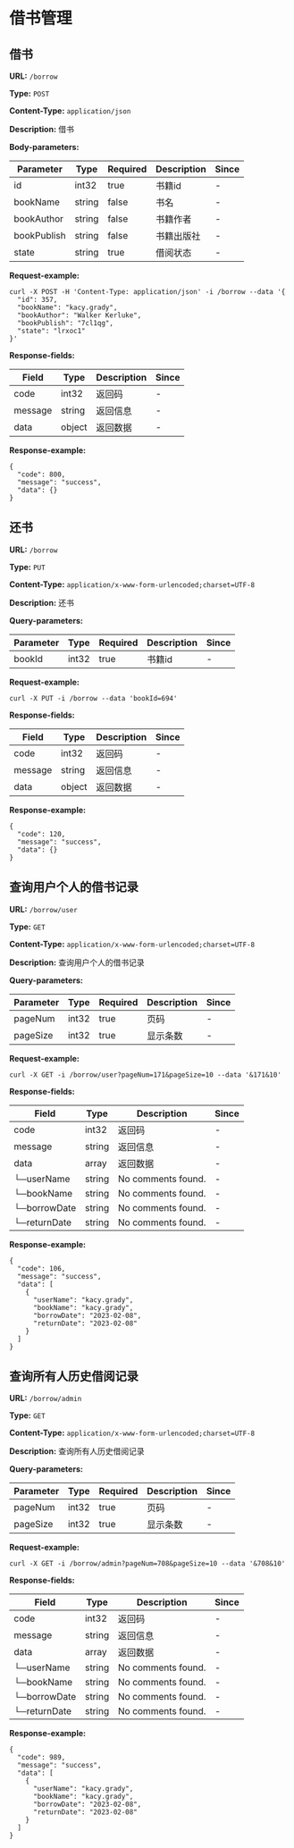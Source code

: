 
# 借书管理
## 借书

**URL:** `/borrow`

**Type:** `POST`


**Content-Type:** `application/json`

**Description:** 借书




**Body-parameters:**

| Parameter | Type | Required | Description | Since |
|-----------|------|----------|-------------|-------|
|id|int32|true|书籍id|-|
|bookName|string|false|书名|-|
|bookAuthor|string|false|书籍作者|-|
|bookPublish|string|false|书籍出版社|-|
|state|string|true|借阅状态|-|

**Request-example:**
```
curl -X POST -H 'Content-Type: application/json' -i /borrow --data '{
  "id": 357,
  "bookName": "kacy.grady",
  "bookAuthor": "Walker Kerluke",
  "bookPublish": "7cl1qg",
  "state": "lrxoc1"
}'
```

**Response-fields:**

| Field | Type | Description | Since |
|-------|------|-------------|-------|
|code|int32|返回码|-|
|message|string|返回信息|-|
|data|object|返回数据|-|

**Response-example:**
```
{
  "code": 800,
  "message": "success",
  "data": {}
}
```

## 还书

**URL:** `/borrow`

**Type:** `PUT`


**Content-Type:** `application/x-www-form-urlencoded;charset=UTF-8`

**Description:** 还书



**Query-parameters:**

| Parameter | Type | Required | Description | Since |
|-----------|------|----------|-------------|-------|
|bookId|int32|true|书籍id|-|


**Request-example:**
```
curl -X PUT -i /borrow --data 'bookId=694'
```

**Response-fields:**

| Field | Type | Description | Since |
|-------|------|-------------|-------|
|code|int32|返回码|-|
|message|string|返回信息|-|
|data|object|返回数据|-|

**Response-example:**
```
{
  "code": 120,
  "message": "success",
  "data": {}
}
```

## 查询用户个人的借书记录

**URL:** `/borrow/user`

**Type:** `GET`


**Content-Type:** `application/x-www-form-urlencoded;charset=UTF-8`

**Description:** 查询用户个人的借书记录



**Query-parameters:**

| Parameter | Type | Required | Description | Since |
|-----------|------|----------|-------------|-------|
|pageNum|int32|true| 页码|-|
|pageSize|int32|true|显示条数|-|


**Request-example:**
```
curl -X GET -i /borrow/user?pageNum=171&pageSize=10 --data '&171&10'
```

**Response-fields:**

| Field | Type | Description | Since |
|-------|------|-------------|-------|
|code|int32|返回码|-|
|message|string|返回信息|-|
|data|array|返回数据|-|
|└─userName|string|No comments found.|-|
|└─bookName|string|No comments found.|-|
|└─borrowDate|string|No comments found.|-|
|└─returnDate|string|No comments found.|-|

**Response-example:**
```
{
  "code": 106,
  "message": "success",
  "data": [
    {
      "userName": "kacy.grady",
      "bookName": "kacy.grady",
      "borrowDate": "2023-02-08",
      "returnDate": "2023-02-08"
    }
  ]
}
```

## 查询所有人历史借阅记录

**URL:** `/borrow/admin`

**Type:** `GET`


**Content-Type:** `application/x-www-form-urlencoded;charset=UTF-8`

**Description:** 查询所有人历史借阅记录



**Query-parameters:**

| Parameter | Type | Required | Description | Since |
|-----------|------|----------|-------------|-------|
|pageNum|int32|true|页码|-|
|pageSize|int32|true|显示条数|-|


**Request-example:**
```
curl -X GET -i /borrow/admin?pageNum=708&pageSize=10 --data '&708&10'
```

**Response-fields:**

| Field | Type | Description | Since |
|-------|------|-------------|-------|
|code|int32|返回码|-|
|message|string|返回信息|-|
|data|array|返回数据|-|
|└─userName|string|No comments found.|-|
|└─bookName|string|No comments found.|-|
|└─borrowDate|string|No comments found.|-|
|└─returnDate|string|No comments found.|-|

**Response-example:**
```
{
  "code": 989,
  "message": "success",
  "data": [
    {
      "userName": "kacy.grady",
      "bookName": "kacy.grady",
      "borrowDate": "2023-02-08",
      "returnDate": "2023-02-08"
    }
  ]
}
```

